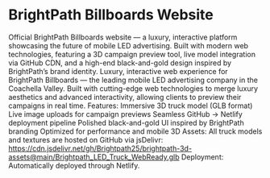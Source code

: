 # BrightPath Billboards Website
Official BrightPath Billboards website — a luxury, interactive platform showcasing the future of mobile LED advertising. Built with modern web technologies, featuring a 3D campaign preview tool, live model integration via GitHub CDN, and a high-end black-and-gold design inspired by BrightPath’s brand identity.
Luxury, interactive web experience for BrightPath Billboards — the leading mobile LED advertising company in the Coachella Valley. 
Built with cutting-edge web technologies to merge luxury aesthetics and advanced interactivity, allowing clients to preview their campaigns in real time.
Features: 
Immersive 3D truck model (GLB format)
Live image uploads for campaign previews
Seamless GitHub → Netlify deployment pipeline
Polished black-and-gold UI inspired by BrightPath branding
Optimized for performance and mobile
3D Assets: All truck models and textures are hosted on GitHub via jsDelivr: https://cdn.jsdelivr.net/gh/Brightpath25/brightpath-3d-assets@main/Brightpath_LED_Truck_WebReady.glb
Deployment: Automatically deployed through Netlify.
